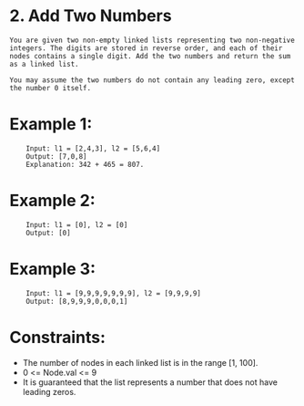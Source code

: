 # 2. Add Two Numbers

```
You are given two non-empty linked lists representing two non-negative integers. The digits are stored in reverse order, and each of their nodes contains a single digit. Add the two numbers and return the sum as a linked list.

You may assume the two numbers do not contain any leading zero, except the number 0 itself.
```

# Example 1:

```
    Input: l1 = [2,4,3], l2 = [5,6,4]
    Output: [7,0,8]
    Explanation: 342 + 465 = 807.
```

# Example 2:

```
    Input: l1 = [0], l2 = [0]
    Output: [0]
```

# Example 3:

```
    Input: l1 = [9,9,9,9,9,9,9], l2 = [9,9,9,9]
    Output: [8,9,9,9,0,0,0,1]
```

# Constraints:

-   The number of nodes in each linked list is in the range [1, 100].
-   0 <= Node.val <= 9
-   It is guaranteed that the list represents a number that does not have leading zeros.
